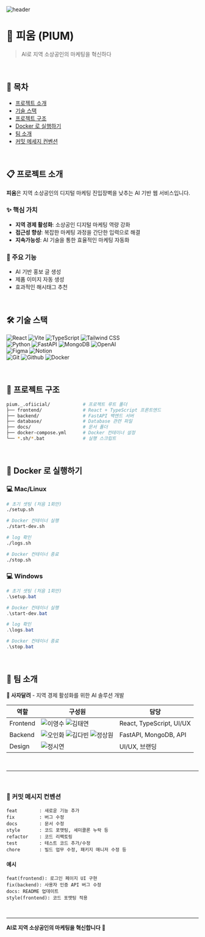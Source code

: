 ![header](https://capsule-render.vercel.app/api?type=venom&color=FFB6C1&height=300&section=header&text=PIUM&fontSize=90&fontColor=EDF2F7)

# 🌸 피움 (PIUM)

> AI로 지역 소상공인의 마케팅을 혁신하다

<br>

## :open_book: 목차
- [프로젝트 소개](#프로젝트-소개)
- [기술 스택](#기술-스택)
- [프로젝트 구조](#프로젝트-구조)
- [Docker 로 실행하기](#Docker)
- [팀 소개](#팀-소개)
- [커밋 메세지 컨벤션](#커밋-메세지)

<br>

<a id="프로젝트-소개"></a>
## 📋 프로젝트 소개

**피움**은 지역 소상공인의 디지털 마케팅 진입장벽을 낮추는 AI 기반 웹 서비스입니다.

### ✨ 핵심 가치
- **지역 경제 활성화**: 소상공인 디지털 마케팅 역량 강화
- **접근성 향상**: 복잡한 마케팅 과정을 간단한 입력으로 해결
- **지속가능성**: AI 기술을 통한 효율적인 마케팅 자동화

### 🚀 주요 기능
- AI 기반 홍보 글 생성
- 제품 이미지 자동 생성
- 효과적인 해시태그 추천

<br>

<a id="기술-스택"></a>
## 🛠️ 기술 스택

<!-- 
|  | Badge |
|------|------|
| **Frontend** | ![React](https://img.shields.io/badge/React-20232A?style=for-the-badge&logo=react&logoColor=61DAFB) ![Vite](https://img.shields.io/badge/Vite-B73BFE?style=for-the-badge&logo=vite&logoColor=FFD62E) ![TypeScript](https://img.shields.io/badge/TypeScript-007ACC?style=for-the-badge&logo=typescript&logoColor=white) ![Tailwind CSS](https://img.shields.io/badge/Tailwind_CSS-38B2AC?style=for-the-badge&logo=tailwind-css&logoColor=white) |
| **Backend** | ![Python](https://img.shields.io/badge/Python-3776AB?style=for-the-badge&logo=python&logoColor=white) ![FastAPI](https://img.shields.io/badge/fastapi-109989?style=for-the-badge&logo=FASTAPI&logoColor=white) |
| **Database** | ![MongoDB](https://img.shields.io/badge/MongoDB-4EA94B?style=for-the-badge&logo=mongodb&logoColor=white) |
| **Design & Collaboration** | ![Figma](https://img.shields.io/badge/Figma-F24E1E?style=for-the-badge&logo=figma&logoColor=white) ![Notion](https://img.shields.io/badge/Notion-000000?style=for-the-badge&logo=notion&logoColor=white) |
| **DevOps** | ![Docker](https://img.shields.io/badge/docker-%230db7ed.svg?style=for-the-badge&logo=docker&logoColor=white) ![Git](https://img.shields.io/badge/GIT-E44C30?style=for-the-badge&logo=git&logoColor=white) ![Github](https://img.shields.io/badge/GitHub-100000?style=for-the-badge&logo=github&logoColor=white) |
-->

![React](https://img.shields.io/badge/React-20232A?style=for-the-badge&logo=react&logoColor=61DAFB) ![Vite](https://img.shields.io/badge/Vite-B73BFE?style=for-the-badge&logo=vite&logoColor=FFD62E) ![TypeScript](https://img.shields.io/badge/TypeScript-007ACC?style=for-the-badge&logo=typescript&logoColor=white) ![Tailwind CSS](https://img.shields.io/badge/Tailwind_CSS-38B2AC?style=for-the-badge&logo=tailwind-css&logoColor=white) <br>
![Python](https://img.shields.io/badge/Python-3776AB?style=for-the-badge&logo=python&logoColor=white) ![FastAPI](https://img.shields.io/badge/fastapi-109989?style=for-the-badge&logo=FASTAPI&logoColor=white) ![MongoDB](https://img.shields.io/badge/MongoDB-4EA94B?style=for-the-badge&logo=mongodb&logoColor=white) ![OpenAI](https://img.shields.io/badge/OpenAI-412991?style=for-the-badge&logo=openai&logoColor=white) <br> 
![Figma](https://img.shields.io/badge/Figma-F24E1E?style=for-the-badge&logo=figma&logoColor=white) ![Notion](https://img.shields.io/badge/Notion-000000?style=for-the-badge&logo=notion&logoColor=white) <br>
![Git](https://img.shields.io/badge/GIT-E44C30?style=for-the-badge&logo=git&logoColor=white) ![Github](https://img.shields.io/badge/GitHub-100000?style=for-the-badge&logo=github&logoColor=white) ![Docker](https://img.shields.io/badge/docker-%230db7ed.svg?style=for-the-badge&logo=docker&logoColor=white) <br>

<br>

<a id="프로젝트-구조"></a>
## 📁 프로젝트 구조
```bash
pium._.ofiicial/            # 프로젝트 루트 폴더
├── frontend/               # React + TypeScript 프론트엔드
├── backend/                # FastAPI 백엔드 서버
├── database/               # Database 관련 파일
├── docs/                   # 문서 폴더
├── docker-compose.yml      # Docker 컨테이너 설정
└── *.sh/*.bat              # 실행 스크립트
```


<br>

<a id="Docker"></a>
## 🐳 Docker 로 실행하기

### 💻 Mac/Linux
```bash
# 초기 셋팅 (처음 1회만)
./setup.sh

# Docker 컨테이너 실행
./start-dev.sh

# log 확인
./logs.sh

# Docker 컨테이너 종료
./stop.sh
```

### 💻 Windows
```PowerShell
# 초기 셋팅 (처음 1회만)
.\setup.bat

# Docker 컨테이너 실행
.\start-dev.bat

# log 확인
.\logs.bat

# Docker 컨테이너 종료
.\stop.bat
```


<br>

<a id="팀-소개"></a>
## 👥 팀 소개

**🦁 사자달려** - 지역 경제 활성화를 위한 AI 솔루션 개발

<!--
| 역할 | 구성원 | 담당 |
|------|--------|------|
| Frontend | 이영수 김태연 | React, TypeScript, UI/UX |
| Backend | 오인화 김다빈 정상원 | FastAPI, MongoDB, API |
| Design | 정시연 | UI/UX, 브랜딩 |
-->

| 역할 | 구성원 | 담당 |
|------|--------|------|
| Frontend | ![이영수](https://img.shields.io/badge/chaechae--04-100000?style=for-the-badge&logo=github&logoColor=white) ![김태연](https://img.shields.io/badge/gomdollgun-100000?style=for-the-badge&logo=github&logoColor=white) | React, TypeScript, UI/UX |
| Backend | ![오인화](https://img.shields.io/badge/farmercodel%20-100000?style=for-the-badge&logo=github&logoColor=white) ![김다빈](https://img.shields.io/badge/i3inni-100000?style=for-the-badge&logo=github&logoColor=white) ![정상원](https://img.shields.io/badge/sangwon--jung--cell-100000?style=for-the-badge&logo=github&logoColor=white) | FastAPI, MongoDB, API |
| Design | ![정시연](https://img.shields.io/badge/siyeon0473-100000?style=for-the-badge&logo=github&logoColor=white) | UI/UX, 브랜딩 |

<br>

***

<br>

<a id="커밋-메세지"></a>
### 📝 커밋 메시지 컨벤션

```
feat        : 새로운 기능 추가
fix         : 버그 수정
docs        : 문서 수정
style       : 코드 포맷팅, 세미콜론 누락 등
refactor    : 코드 리팩토링
test        : 테스트 코드 추가/수정
chore       : 빌드 업무 수정, 패키지 매니저 수정 등
```

#### 예시
```
feat(frontend): 로그인 페이지 UI 구현
fix(backend): 사용자 인증 API 버그 수정
docs: README 업데이트
style(frontend): 코드 포맷팅 적용
```

<br>

---

**AI로 지역 소상공인의 마케팅을 혁신합니다** 🌟
